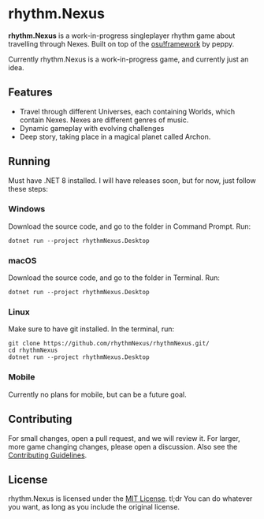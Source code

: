 # rhythm.Nexus
**rhythm.Nexus** is a work-in-progress singleplayer rhythm game about travelling through Nexes.
Built on top of the [osu!framework](https://github.com/ppy/osu-framework) by peppy.

Currently rhythm.Nexus is a work-in-progress game, and currently just an idea.

## Features
- Travel through different Universes, each containing Worlds, which contain Nexes. Nexes are different genres of music.
- Dynamic gameplay with evolving challenges
- Deep story, taking place in a magical planet called Archon.

## Running
Must have .NET 8 installed. I will have releases soon, but for now, just follow these steps:

### Windows
Download the source code, and go to the folder in Command Prompt. Run:
```
dotnet run --project rhythmNexus.Desktop
```

### macOS
Download the source code, and go to the folder in Terminal. Run:
```
dotnet run --project rhythmNexus.Desktop
```
### Linux
Make sure to have git installed. In the terminal, run:
```
git clone https://github.com/rhythmNexus/rhythmNexus.git/
cd rhythmNexus
dotnet run --project rhythmNexus.Desktop
```
### Mobile
Currently no plans for mobile, but can be a future goal.

## Contributing
For small changes, open a pull request, and we will review it. For larger, more game changing changes, please open a discussion.
Also see the [Contributing Guidelines](CONTRIBUTING.md).

## License
rhythm.Nexus is licensed under the [MIT License](https://www.tldrlegal.com/license/mit-license). tl;dr You can do whatever you want, as long as you include the original license.
